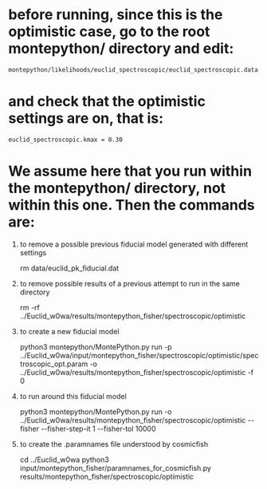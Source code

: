 # before running, since this is the optimistic case, go to the root montepython/ directory and edit:

    montepython/likelihoods/euclid_spectroscopic/euclid_spectroscopic.data

# and check that the optimistic settings are on, that is:

    euclid_spectroscopic.kmax = 0.30

# We assume here that you run within the montepython/ directory, not within this one. Then the commands are:

1) to remove a possible previous fiducial model generated with different settings

    rm data/euclid_pk_fiducial.dat

2) to remove possible results of a previous attempt to run in the same directory

    rm -rf ../Euclid_w0wa/results/montepython_fisher/spectroscopic/optimistic

3) to create a new fiducial model

    python3 montepython/MontePython.py run -p ../Euclid_w0wa/input/montepython_fisher/spectroscopic/optimistic/spectroscopic_opt.param -o ../Euclid_w0wa/results/montepython_fisher/spectroscopic/optimistic -f 0

4) to run around this fiducial model

    python3 montepython/MontePython.py run -o ../Euclid_w0wa/results/montepython_fisher/spectroscopic/optimistic --fisher --fisher-step-it 1 --fisher-tol 10000

5) to create the .paramnames file understood by cosmicfish

    cd ../Euclid_w0wa
    python3 input/montepython_fisher/paramnames_for_cosmicfish.py results/montepython_fisher/spectroscopic/optimistic